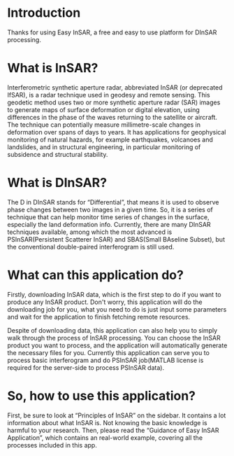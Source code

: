 # Introduction

Thanks for using Easy InSAR, a free and easy to use platform for DInSAR processing.

# What is InSAR?

Interferometric synthetic aperture radar, abbreviated InSAR (or deprecated IfSAR), is a radar technique used in geodesy and remote sensing. This geodetic method uses two or more synthetic aperture radar (SAR) images to generate maps of surface deformation or digital elevation, using differences in the phase of the waves returning to the satellite or aircraft. The technique can potentially measure millimetre-scale changes in deformation over spans of days to years. It has applications for geophysical monitoring of natural hazards, for example earthquakes, volcanoes and landslides, and in structural engineering, in particular monitoring of subsidence and structural stability.

# What is DInSAR?

The D in DInSAR stands for “Differential”, that means it is used to observe phase changes between two images in a given time. So, it is a series of technique that can help monitor time series of changes in the surface, especially the land deformation info. Currently, there are many DInSAR techniques available, among which the most advanced is PSInSAR(Persistent Scatterer InSAR) and SBAS(Small BAseline Subset), but the conventional double-paired interferogram is still used.

# What can this application do?

Firstly, downloading InSAR data, which is the first step to do if you want to produce any InSAR product. Don't worry, this application will do the downloading job for you, what you need to do is just input some parameters and wait for the application to finish fetching remote resources.

Despite of downloading data, this application can also help you to simply walk through the process of InSAR processing. You can choose the InSAR product you want to process, and the application will automatically generate the necessary files for you. Currently this application can serve you to process basic interferogram and do PSInSAR job(MATLAB license is required for the server-side to process PSInSAR data).

# So, how to use this application?

First, be sure to look at “Principles of InSAR” on the sidebar. It contains a lot information about what InSAR is. Not knowing the basic knowledge is harmful to your research. Then, please read the “Guidance of Easy InSAR Application”, which contains an real-world example, covering all the processes included in this app.
